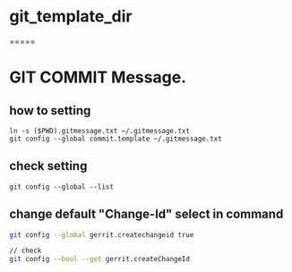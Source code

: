 # git_template_dir
=====

# GIT COMMIT Message.

## how to setting
```
ln -s ($PWD).gitmessage.txt ~/.gitmessage.txt
git config --global commit.template ~/.gitmessage.txt
```

## check setting
```
git config --global --list
```


## change default "Change-Id" select in command 

```bash
git config --global gerrit.createchangeid true

// check
git config --bool --get gerrit.createChangeId
```

```
